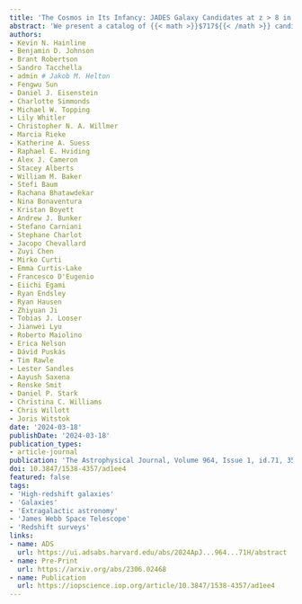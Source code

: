 ```yaml
---
title: 'The Cosmos in Its Infancy: JADES Galaxy Candidates at z > 8 in GOODS-S and GOODS-N'
abstract: 'We present a catalog of {{< math >}}$717${{< /math >}} candidate galaxies at {{< math >}}$z > 8${{< /math >}} selected from {{< math >}}$125\ \mathrm{square\ arcmin}${{< /math >}} of NIRCam imaging as part of the JWST Advanced Deep Extragalactic Survey (JADES). We combine the full JADES imaging data set with data from the JWST Extragalactic Medium Survey and First Reionization Epoch Spectroscopic COmplete Survey (FRESCO) along with extremely deep existing observations from Hubble Space Telescope (HST)/Advanced Camera for Surveys (ACS) for a final filter set that includes {{< math >}}$15${{< /math >}} JWST/NIRCam filters and five HST/ACS filters. The high-redshift galaxy candidates were selected from their estimated photometric redshifts calculated using a template-fitting approach, followed by visual inspection from seven independent reviewers. We explore these candidates in detail, highlighting interesting resolved or extended sources, sources with very red long-wavelength slopes, and our highest-redshift candidates, which extend to {{< math >}}$z_{\mathrm{phot}} \sim 18${{< /math >}}. Over {{< math >}}$93\%${{< /math >}} of the sources are newly identified from our deep JADES imaging, including {{< math >}}$31${{< /math >}} new galaxy candidates at {{< math >}}$z_{\mathrm{phot}} > 12${{< /math >}}. We also investigate potential contamination by stellar objects, and do not find strong evidence from spectral energy distribution fitting that these faint high-redshift galaxy candidates are low-mass stars. Using {{< math >}}$42${{< /math >}} sources in our sample with measured spectroscopic redshifts from NIRSpec and FRESCO, we find excellent agreement to our photometric redshift estimates, with no catastrophic outliers and an average difference of {{< math >}}$\langle \Delta z \rangle = \langle z_{\mathrm{phot}} - z_{\mathrm{spec}} \rangle = 0.26${{< /math >}}. These sources comprise one of the most robust samples for probing the early buildup of galaxies within the first few hundred million years of the Universe's history.'
authors:
- Kevin N. Hainline
- Benjamin D. Johnson
- Brant Robertson
- Sandro Tacchella
- admin # Jakob M. Helton
- Fengwu Sun
- Daniel J. Eisenstein
- Charlotte Simmonds
- Michael W. Topping
- Lily Whitler
- Christopher N. A. Willmer
- Marcia Rieke
- Katherine A. Suess
- Raphael E. Hviding
- Alex J. Cameron
- Stacey Alberts
- William M. Baker
- Stefi Baum
- Rachana Bhatawdekar
- Nina Bonaventura
- Kristan Boyett
- Andrew J. Bunker
- Stefano Carniani
- Stephane Charlot
- Jacopo Chevallard
- Zuyi Chen
- Mirko Curti
- Emma Curtis-Lake
- Francesco D'Eugenio
- Eiichi Egami
- Ryan Endsley
- Ryan Hausen
- Zhiyuan Ji
- Tobias J. Looser
- Jianwei Lyu
- Roberto Maiolino
- Erica Nelson
- Dávid Puskás
- Tim Rawle
- Lester Sandles
- Aayush Saxena
- Renske Smit
- Daniel P. Stark
- Christina C. Williams
- Chris Willott
- Joris Witstok
date: '2024-03-18'
publishDate: '2024-03-18'
publication_types:
- article-journal
publication: 'The Astrophysical Journal, Volume 964, Issue 1, id.71, 35 pages'
doi: 10.3847/1538-4357/ad1ee4
featured: false
tags:
- 'High-redshift galaxies'
- 'Galaxies'
- 'Extragalactic astronomy'
- 'James Webb Space Telescope'
- 'Redshift surveys'
links:
- name: ADS
  url: https://ui.adsabs.harvard.edu/abs/2024ApJ...964...71H/abstract
- name: Pre-Print
  url: https://arxiv.org/abs/2306.02468
- name: Publication
  url: https://iopscience.iop.org/article/10.3847/1538-4357/ad1ee4
---
```

